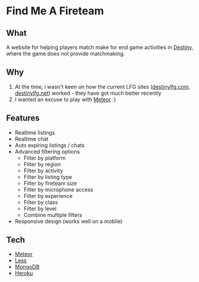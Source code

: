 # Find Me A Fireteam

## What

A website for helping players match make for end game activities in [Destiny](https://www.destinythegame.com/uk/en), where the game does not provide matchmaking.

## Why

1. At the time, i wasn't keen on how the current LFG sites ([destinylfg.com](http://www.destinylfg.com), [destinylfg.net](http://www.destinylfg.net)) worked - they have got much better recently
2. I wanted an excuse to play with [Meteor](https://www.meteor.com/) :)

## Features

- Realtime listings
- Realtime chat
- Auto expiring listings / chats
- Advanced filtering options
  - Filter by platform
  - Filter by region
  - Filter by activity
  - Filter by listing type
  - Filter by fireteam size
  - Filter by microphone access
  - Filter by experience
  - Filter by class
  - Filter by level
  - Combine multiple filters
- Responsive design (works well on a mobile)

## Tech

- [Meteor](https://www.meteor.com/)
- [Less](http://lesscss.org/)
- [MongoDB](https://www.mongodb.org/)
- [Heroku](https://www.heroku.com/)
